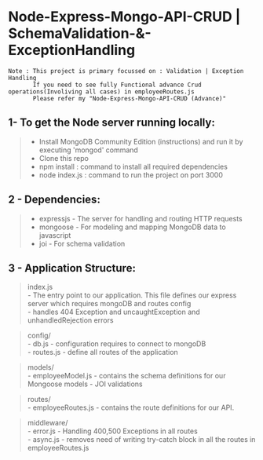 

# Node-Express-Mongo-API-CRUD | SchemaValidation-&-ExceptionHandling

    Note : This project is primary focussed on : Validation | Exception Handling 
           If you need to see fully Functional advance Crud operations(Involiving all cases) in employeeRoutes.js
           Please refer my "Node-Express-Mongo-API-CRUD (Advance)"

## 1- To get the Node server running locally:   

  > - Install MongoDB Community Edition (instructions) and run it by executing 'mongod' command  
  > - Clone this repo  
  > - npm install   :  command to install all required dependencies  
  > - node index.js : command to run the project on port 3000  


## 2 - Dependencies:   

  > - expressjs - The server for handling and routing HTTP requests
  > - mongoose  - For modeling and mapping MongoDB data to javascript
  > - joi       - For schema validation
 
## 3 - Application Structure:   

  > index.js  
      - The entry point to our application. This file defines our express server which requires mongoDB and routes config  
      - handles 404 Exception and uncaughtException and unhandledRejection errors
     
  > config/   
    - db.js     - configuration requires to connect to mongoDB  
    - routes.js - define all routes of the application
  
  > models/    
    - employeeModel.js - contains the schema definitions for our Mongoose models
    - JOI validations 

  >routes/  
    - employeeRoutes.js - contains the route definitions for our API.
 
  >middleware/  
    - error.js - Handling 400,500 Exceptions in all routes   
    - async.js - removes need of writing try-catch block in all the routes in employeeRoutes.js 
    
